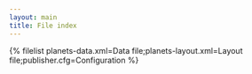 ```yaml
---
layout: main
title: File index
---
```

{% filelist planets-data.xml=Data file;planets-layout.xml=Layout file;publisher.cfg=Configuration %}